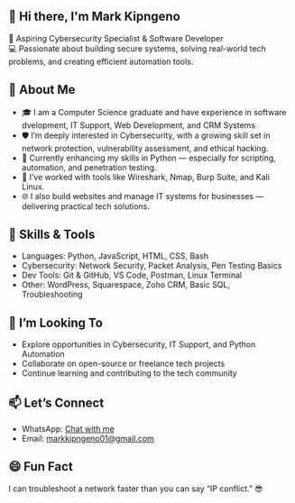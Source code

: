 ## 👋 Hi there, I'm Mark Kipngeno

🚀 Aspiring Cybersecurity Specialist & Software Developer  
💻 Passionate about building secure systems, solving real-world tech problems, and creating efficient automation tools.

## 💼 About Me

- 🎓 I am a Computer Science graduate and have experience in software dvelopment, IT Support, Web Development, and CRM Systems
- 🛡️ I’m deeply interested in Cybersecurity, with a growing skill set in network protection, vulnerability assessment, and ethical hacking.
- 🐍 Currently enhancing my skills in Python — especially for scripting, automation, and penetration testing.
- 🔧 I’ve worked with tools like Wireshark, Nmap, Burp Suite, and Kali Linux.
- 🌐 I also build websites and manage IT systems for businesses — delivering practical tech solutions.

## 🧠 Skills & Tools

- Languages: Python, JavaScript, HTML, CSS, Bash
- Cybersecurity: Network Security, Packet Analysis, Pen Testing Basics
- Dev Tools: Git & GitHub, VS Code, Postman, Linux Terminal
- Other: WordPress, Squarespace, Zoho CRM, Basic SQL, Troubleshooting

## 🤝 I’m Looking To

- Explore opportunities in Cybersecurity, IT Support, and Python Automation
- Collaborate on open-source or freelance tech projects
- Continue learning and contributing to the tech community

## 📫 Let’s Connect

- WhatsApp: [Chat with me](https://wa.me/254700781538)  
- Email: markkipngeno01@gmail.com  

## 😄 Fun Fact

I can troubleshoot a network faster than you can say “IP conflict.” 😎
